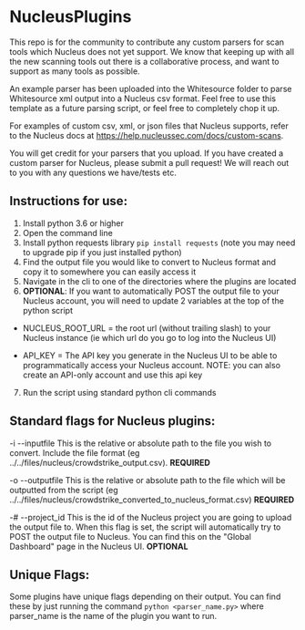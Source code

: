 # NucleusPlugins
This repo is for the community to contribute any custom parsers for scan tools which Nucleus does not yet support. We know that keeping up with all the new scanning tools out there is a collaborative process, and want to support as many tools as possible. 
 

An example parser has been uploaded into the Whitesource folder to parse Whitesource xml output into a Nucleus csv format. Feel free to use this template as a future parsing script, or feel free to completely chop it up.

For examples of custom csv, xml, or json files that Nucleus supports, refer to the Nucleus docs at https://help.nucleussec.com/docs/custom-scans.

You will get credit for your parsers that you upload. If you have created a custom parser for Nucleus, please submit a pull request! We will reach out to you with any questions we have/tests etc. 


## Instructions for use:
1. Install python 3.6 or higher
2. Open the command line
3. Install python requests library `pip install requests` (note you may need to upgrade pip if you just installed python)
4. Find the output file you would like to convert to Nucleus format and copy it to somewhere you can easily access it
5. Navigate in the cli to one of the directories where the plugins are located
6. **OPTIONAL**: If you want to automatically POST the output file to your Nucleus account, you will need to update 2 variables at the top of the python script

* NUCLEUS_ROOT_URL = the root url (without trailing slash) to your Nucleus instance (ie which url do you go to log into the Nucleus UI)

* API_KEY = The API key you generate in the Nucleus UI to be able to programmatically access your Nucleus account. NOTE: you can also create an API-only account and use this api key
7. Run the script using standard python cli commands

## Standard flags for Nucleus plugins:

-i --inputfile   This is the relative or absolute path to the file you wish to convert. Include the file format (eg ../../files/nucleus/crowdstrike_output.csv). **REQUIRED**

-o --outputfile  This is the relative or absolute path to the file which will be outputted from the script (eg ../../files/nucleus/crowdstrike_converted_to_nucleus_format.csv) **REQUIRED**

-# --project_id  This is the id of the Nucleus project you are going to upload the output file to. When this flag is set, the script will automatically try to POST the output file to Nucleus. You can find this on the "Global Dashboard" page in the Nucleus UI. **OPTIONAL**

## Unique Flags:

Some plugins have unique flags depending on their output. You can find these by just running the command `python <parser_name.py>` where parser_name is the name of the plugin you want to run. 